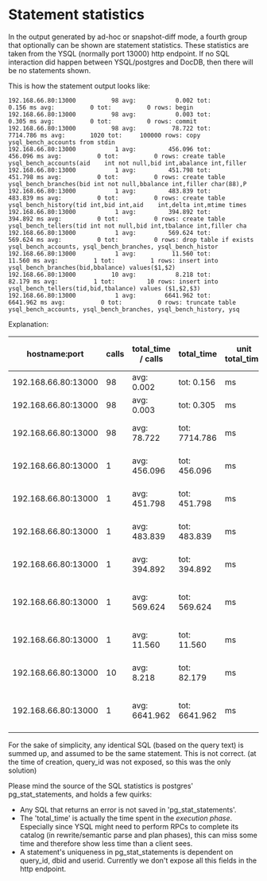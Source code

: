 # Statement statistics

In the output generated by ad-hoc or snapshot-diff mode, a fourth group that optionally can be shown are statement statistics.
These statistics are taken from the YSQL (normally port 13000) http endpoint. 
If no SQL interaction did happen between YSQL/postgres and DocDB, then there will be no statements shown.

This is how the statement output looks like:
```
192.168.66.80:13000          98 avg:           0.002 tot:           0.156 ms avg:          0 tot:          0 rows: begin
192.168.66.80:13000          98 avg:           0.003 tot:           0.305 ms avg:          0 tot:          0 rows: commit
192.168.66.80:13000          98 avg:          78.722 tot:        7714.786 ms avg:       1020 tot:     100000 rows: copy ysql_bench_accounts from stdin
192.168.66.80:13000           1 avg:         456.096 tot:         456.096 ms avg:          0 tot:          0 rows: create table ysql_bench_accounts(aid    int not null,bid int,abalance int,filler
192.168.66.80:13000           1 avg:         451.798 tot:         451.798 ms avg:          0 tot:          0 rows: create table ysql_bench_branches(bid int not null,bbalance int,filler char(88),P
192.168.66.80:13000           1 avg:         483.839 tot:         483.839 ms avg:          0 tot:          0 rows: create table ysql_bench_history(tid int,bid int,aid    int,delta int,mtime times
192.168.66.80:13000           1 avg:         394.892 tot:         394.892 ms avg:          0 tot:          0 rows: create table ysql_bench_tellers(tid int not null,bid int,tbalance int,filler cha
192.168.66.80:13000           1 avg:         569.624 tot:         569.624 ms avg:          0 tot:          0 rows: drop table if exists ysql_bench_accounts, ysql_bench_branches, ysql_bench_histor
192.168.66.80:13000           1 avg:          11.560 tot:          11.560 ms avg:          1 tot:          1 rows: insert into ysql_bench_branches(bid,bbalance) values($1,$2)
192.168.66.80:13000          10 avg:           8.218 tot:          82.179 ms avg:          1 tot:         10 rows: insert into ysql_bench_tellers(tid,bid,tbalance) values ($1,$2,$3)
192.168.66.80:13000           1 avg:        6641.962 tot:        6641.962 ms avg:          0 tot:          0 rows: truncate table ysql_bench_accounts, ysql_bench_branches, ysql_bench_history, ysq
```
Explanation:

| hostname:port        | calls | total_time / calls | total_time     | unit total_time | rows / calls | total rows       | query                                                                             |
|----------------------|-------|--------------------|----------------|-----------------|--------------|------------------|-----------------------------------------------------------------------------------|
| 192.168.66.80:13000  | 98    | avg:    0.002      | tot:    0.156  | ms              | avg:    0    | tot:      0 rows | begin                                                                             |   
| 192.168.66.80:13000  | 98    | avg:    0.003      | tot:    0.305  | ms              | avg:    0    | tot:      0 rows | commit                                                                            |   
| 192.168.66.80:13000  | 98    | avg:   78.722      | tot: 7714.786  | ms              | avg: 1020    | tot: 100000 rows | copy ysql_bench_accounts from stdin                                               |   
| 192.168.66.80:13000  | 1     | avg:  456.096      | tot:  456.096  | ms              | avg:    0    | tot:      0 rows | create table ysql_bench_accounts(aid    int not null,bid int,abalance int,filler  |   
| 192.168.66.80:13000  | 1     | avg:  451.798      | tot:  451.798  | ms              | avg:    0    | tot:      0 rows | create table ysql_bench_branches(bid int not null,bbalance int,filler char(88),P  |   
| 192.168.66.80:13000  | 1     | avg:  483.839      | tot:  483.839  | ms              | avg:    0    | tot:      0 rows | create table ysql_bench_history(tid int,bid int,aid    int,delta int,mtime times  |   
| 192.168.66.80:13000  | 1     | avg:  394.892      | tot:  394.892  | ms              | avg:    0    | tot:      0 rows | create table ysql_bench_tellers(tid int not null,bid int,tbalance int,filler cha  |   
| 192.168.66.80:13000  | 1     | avg:  569.624      | tot:  569.624  | ms              | avg:    0    | tot:      0 rows | drop table if exists ysql_bench_accounts, ysql_bench_branches, ysql_bench_histor  |   
| 192.168.66.80:13000  | 1     | avg:   11.560      | tot:   11.560  | ms              | avg:    1    | tot:      1 rows | insert into ysql_bench_branches(bid,bbalance) values($1,$2)                       |   
| 192.168.66.80:13000  | 10    | avg:    8.218      | tot:   82.179  | ms              | avg:    1    | tot:     10 rows | insert into ysql_bench_tellers(tid,bid,tbalance) values ($1,$2,$3)                |   
| 192.168.66.80:13000  | 1     | avg: 6641.962      | tot: 6641.962  | ms              | avg:    0    | tot:      0 rows | truncate table ysql_bench_accounts, ysql_bench_branches, ysql_bench_history, ysq  |   

For the sake of simplicity, any identical SQL (based on the query text) is summed up, and assumed to be the same statement. This is not correct. (at the time of creation, query_id was not exposed, so this was the only solution)

Please mind the source of the SQL statistics is postgres' pg_stat_statements, and holds a few quirks:
- Any SQL that returns an error is not saved in 'pg_stat_statements'.
- The 'total_time' is actually the time spent in the *execution phase*. Especially since YSQL might need to perform RPCs to complete its catalog (in rewrite/semantic parse and plan phases), this can miss some time and therefore show less time than a client sees.
- A statement's uniqueness in pg_stat_statements is dependent on query_id, dbid and userid. Currently we don't expose all this fields in the http endpoint.

